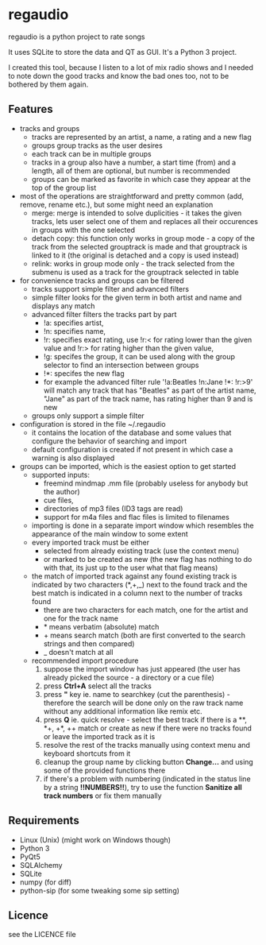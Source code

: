 regaudio
========

regaudio is a python project to rate songs

It uses SQLite to store the data and QT as GUI. It's a Python 3 project.

I created this tool, because I listen to a lot of mix radio shows and I needed to note down the good tracks and know the bad ones too, not to be bothered by them again.

Features
--------

* tracks and groups
    * tracks are represented by an artist, a name, a rating and a new flag
    * groups group tracks as the user desires
    * each track can be in multiple groups
    * tracks in a group also have a number, a start time (from) and a length, all of them are optional, but number is recommended
    * groups can be marked as favorite in which case they appear at the top of the group list
* most of the operations are straightforward and pretty common (add, remove, rename etc.), but some might need an explanation
    * merge: merge is intended to solve duplicities - it takes the given tracks, lets user select one of them and replaces all their occurences in groups with the one selected
    * detach copy: this function only works in group mode - a copy of the track from the selected grouptrack is made and that grouptrack is linked to it (the original is detached and a copy is  used instead)
    * relink: works in group mode only - the track selected from the submenu is used as a track for the grouptrack selected in table
* for convenience tracks and groups can be filtered
    * tracks support simple filter and advanced filters
    * simple filter looks for the given term in both artist and name and displays any match
    * advanced filter filters the tracks part by part
        * !a: specifies artist,
        * !n: specifies name,
        * !r: specifies exact rating, use !r:< for rating lower than the given value and !r:> for rating higher than the given value,
        * !g: specifes the group, it can be used along with the group selector to find an intersection between groups
        * !\*: specifes the new flag
        * for example the advanced filter rule '!a:Beatles !n:Jane !*: !r:>9' will match any track that has "Beatles" as part of the artist name, "Jane" as part of the track name, has rating higher than 9 and is new
    * groups only support a simple filter
* configuration is stored in the file ~/.regaudio
    * it contains the location of the database and some values that configure the behavior of searching and import
    * default configuration is created if not present in which case a warning is also displayed
* groups can be imported, which is the easiest option to get started
    * supported inputs:
        * freemind mindmap .mm file (probably useless for anybody but the author)
        * cue files,
        * directories of mp3 files (ID3 tags are read)
        * support for m4a files and flac files is limited to filenames
    * importing is done in a separate import window which resembles the appearance of the main window to some extent
    * every imported track must be either
        * selected from already existing track (use the context menu)
        * or marked to be created as new (the new flag has nothing to do with that, its just up to the user what that flag means)
    * the match of imported track against any found existing track is indicated by two characters (\*,+,\_) next to the found track and the best match is indicated in a column next to the number of tracks found
        * there are two characters for each match, one for the artist and one for the track name
        * \* means verbatim (absolute) match
        * \+ means search match (both are first converted to the search strings and then compared)
        * \_ doesn't match at all
    * recommended import procedure
        1. suppose the import window has just appeared (the user has already picked the source - a directory or a cue file)
        1. press **Ctrl+A** select all the tracks
        1. press **"** key ie. name to searchkey (cut the parenthesis) - therefore the search will be done only on the raw track name without any additional information like remix etc.
        1. press **Q** ie. quick resolve - select the best track if there is a \*\*, \*+, +\*, ++ match or create as new if there were no tracks found or leave the imported track as it is
        1. resolve the rest of the tracks manually using context menu and keyboard shortcuts from it
        1. cleanup the group name by clicking button **Change...** and using some of the provided functions there
        1. if there's a problem with numbering (indicated in the status line by a string **!!NUMBERS!!**), try to use the function **Sanitize all track numbers** or fix them manually

Requirements
------------

* Linux (Unix) (might work on Windows though)
* Python 3
* PyQt5
* SQLAlchemy
* SQLite
* numpy (for diff)
* python-sip (for some tweaking some sip setting)

Licence
-------

see the LICENCE file
